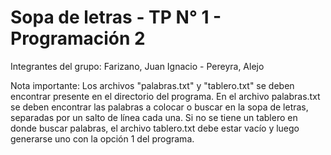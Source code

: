 # Sopa de letras - TP N° 1 - Programación 2
Integrantes del grupo: Farizano, Juan Ignacio - Pereyra, Alejo

Nota importante:
Los archivos "palabras.txt" y "tablero.txt" se deben encontrar presente en el directorio del programa.
En el archivo palabras.txt se deben encontrar las palabras a colocar o buscar en la sopa de letras, separadas
por un salto de línea cada una.
Si no se tiene un tablero en donde buscar palabras, el archivo tablero.txt debe estar vacío y luego
generarse uno con la opción 1 del programa.
